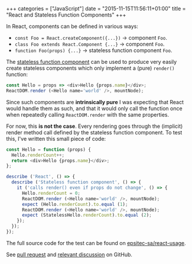 +++
categories = ["JavaScript"]
date = "2015-11-15T11:56:11+01:00"
title = "React and Stateless Function Components"
+++

In React, components can be defined in various ways:

* `const Foo = React.createComponent({...})` &rarr; component `Foo`.
* `class Foo extends React.Component {...}` &rarr; component `Foo`.
* `function Foo(props) {...}` &rarr; stateless function component `Foo`.

The [stateless function component](https://facebook.github.io/react/docs/reusable-components.html#stateless-functions)
can be used to produce very easily create stateless components which
only implement a (pure) `render()` function:

```javascript
const Hello = props => <div>Hello {props.name}</div>;
ReactDOM.render (<Hello name='world' />, mountNode);
```

Since such components are **intrinsically pure** I was expecting that
React would handle them as such, and that it would only call the function
once when repeatedly calling `ReactDOM.render` with the same properties.

For now, this **is not the case**. Every rendering goes through the (implicit)
render method call defined by the stateless function component. To test
this, I've written this small piece of code:

```javascript
const Hello = function (props) {
  Hello.renderCount++;
  return <div>Hello {props.name}</div>;
};

describe ('React', () => {
  describe ('Stateless function component', () => {
    it ('calls render() even if props do not change', () => {
      Hello.renderCount = 0;
      ReactDOM.render (<Hello name='world' />, mountNode);
      expect (Hello.renderCount).to.equal (1);
      ReactDOM.render (<Hello name='world' />, mountNode);
      expect (StatelessHello.renderCount).to.equal (2);
    });
  });
});
```

The full source code for the test can be found on [epsitec-sa/react-usage](https://github.com/epsitec-sa/react-usage/blob/v0.0.1/src/test/react.component.stateless-updating.js).

See [pull request](https://github.com/facebook/react/pull/4587#issuecomment-156719929)
and
[relevant discussion](https://github.com/facebook/react/pull/3995#issuecomment-123353574)
on GitHub.
